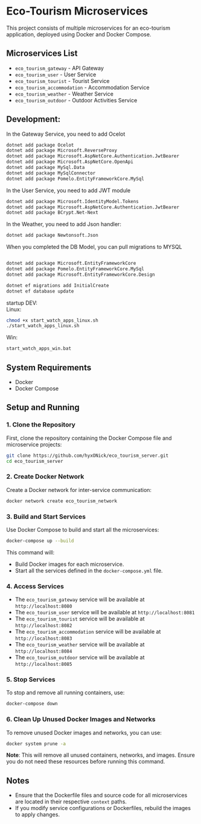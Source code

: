 # Eco-Tourism Microservices

This project consists of multiple microservices for an eco-tourism application, deployed using Docker and Docker Compose.

## Microservices List

- `eco_tourism_gateway` - API Gateway
- `eco_tourism_user` - User Service
- `eco_tourism_tourist` - Tourist Service
- `eco_tourism_accommodation` - Accommodation Service
- `eco_tourism_weather` - Weather Service
- `eco_tourism_outdoor` - Outdoor Activities Service

## Development:

In the Gateway Service, you need to add Ocelot
```bash
dotnet add package Ocelot
dotnet add package Microsoft.ReverseProxy
dotnet add package Microsoft.AspNetCore.Authentication.JwtBearer
dotnet add package Microsoft.AspNetCore.OpenApi
dotnet add package MySql.Data
dotnet add package MySqlConnector
dotnet add package Pomelo.EntityFrameworkCore.MySql
```

In the User Service, you need to add JWT module
```bash
dotnet add package Microsoft.IdentityModel.Tokens
dotnet add package Microsoft.AspNetCore.Authentication.JwtBearer
dotnet add package BCrypt.Net-Next
```

In the Weather, you need to add Json handler:
```bash
dotnet add package Newtonsoft.Json
```

When you completed the DB Model, you can pull migrations to MYSQL
```bash

dotnet add package Microsoft.EntityFrameworkCore
dotnet add package Pomelo.EntityFrameworkCore.MySql
dotnet add package Microsoft.EntityFrameworkCore.Design

dotnet ef migrations add InitialCreate
dotnet ef database update
```
startup DEV:
<br >
Linux:
```bash
chmod +x start_watch_apps_linux.sh
./start_watch_apps_linux.sh
```
Win:
```bash
start_watch_apps_win.bat
```

## System Requirements

- Docker
- Docker Compose

## Setup and Running

### 1. Clone the Repository

First, clone the repository containing the Docker Compose file and microservice projects:

```bash
git clone https://github.com/hyxONick/eco_tourism_server.git
cd eco_tourism_server
```

### 2. Create Docker Network

Create a Docker network for inter-service communication:

```bash
docker network create eco_tourism_network
```

### 3. Build and Start Services

Use Docker Compose to build and start all the microservices:

```bash
docker-compose up --build
```

This command will:
- Build Docker images for each microservice.
- Start all the services defined in the `docker-compose.yml` file.

### 4. Access Services

- The `eco_tourism_gateway` service will be available at `http://localhost:8080`
- The `eco_tourism_user` service will be available at `http://localhost:8081`
- The `eco_tourism_tourist` service will be available at `http://localhost:8082`
- The `eco_tourism_accommodation` service will be available at `http://localhost:8083`
- The `eco_tourism_weather` service will be available at `http://localhost:8084`
- The `eco_tourism_outdoor` service will be available at `http://localhost:8085`

### 5. Stop Services

To stop and remove all running containers, use:

```bash
docker-compose down
```

### 6. Clean Up Unused Docker Images and Networks

To remove unused Docker images and networks, you can use:

```bash
docker system prune -a
```

**Note**: This will remove all unused containers, networks, and images. Ensure you do not need these resources before running this command.

## Notes

- Ensure that the Dockerfile files and source code for all microservices are located in their respective `context` paths.
- If you modify service configurations or Dockerfiles, rebuild the images to apply changes.
